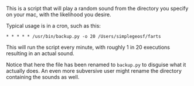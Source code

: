 This is a script that will play a random sound from the directory you specify on your mac, with the likelihood you desire.

Typical usage is in a cron, such as this:

    * * * * * /usr/bin/backup.py -o 20 /Users/simplegeosf/farts

This will run the script every minute, with roughly 1 in 20 executions resulting in an actual sound.

Notice that here the file has been renamed to `backup.py` to disguise what it actually does. An even more subversive user might rename the directory containing the sounds as well.
